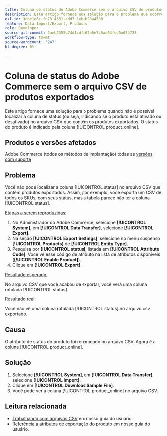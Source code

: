 ```yaml
---
title: Coluna de status do Adobe Commerce sem o arquivo CSV de produtos exportados
description: Este artigo fornece uma solução para o problema que ocorre quando não é possível localizar a coluna de status no arquivo CSV que contém os produtos exportados.
exl-id: 3cbe1e6c-fc73-4331-add7-1ebcb28a4580
feature: Data Import/Export, Products
role: Developer
source-git-commit: 2aeb2355b74d1cdfc62b5e7c5aa04fcd0a654733
workflow-type: tm+mt
source-wordcount: '247'
ht-degree: 0%

---
```


# Coluna de status do Adobe Commerce sem o arquivo CSV de produtos exportados

Este artigo fornece uma solução para o problema quando não é possível localizar a coluna de status (ou seja, indicando se o produto está ativado ou desativado) no arquivo CSV que contém os produtos exportados. O status do produto é indicado pela coluna [!UICONTROL product_online].

## Produtos e versões afetados

Adobe Commerce (todos os métodos de implantação) todas as [versões com suporte](https://www.adobe.com/content/dam/cc/en/legal/terms/enterprise/pdfs/Adobe-Commerce-Software-Lifecycle-Policy.pdf)

## Problema

Você não pode localizar a coluna [!UICONTROL status] no arquivo CSV que contém produtos exportados. Assim, por exemplo, você exporta um CSV de todos os SKUs, com seus status, mas a tabela parece não ter a coluna [!UICONTROL status].

<u>Etapas a serem reproduzidas:</u>

1. No Administrador do Adobe Commerce, selecione **[!UICONTROL System]**, em **[!UICONTROL Data Transfer]**, selecione **[!UICONTROL Export]**.
1. Na seção **[!UICONTROL Export Settings]**, selecione no menu suspenso **[!UICONTROL Products]** de **[!UICONTROL Entity Type]**.
1. Pesquisa por **[!UICONTROL status]**, listada em **[!UICONTROL Attribute Code]**. Você vê esse código de atributo na lista de atributos disponíveis (**[!UICONTROL Enable Product]**).
1. Clique em **[!UICONTROL Export]**.

<u>Resultado esperado:</u>

No arquivo CSV que você acabou de exportar, você verá uma coluna rotulada [!UICONTROL status].

<u>Resultado real:</u>

Você não vê uma coluna rotulada [!UICONTROL status] no arquivo csv exportado.

## Causa

O atributo de status do produto foi renomeado no arquivo CSV. Agora é a coluna [!UICONTROL product_online].

## Solução

1. Selecione **[!UICONTROL System]**, em **[!UICONTROL Data Transfer]**, selecione **[!UICONTROL Import]**.
1. Clique em **[!UICONTROL Download Sample File]**.
1. Você pode ver a coluna [!UICONTROL product_online] no arquivo CSV.

## Leitura relacionada

* [Trabalhando com arquivos CSV](https://experienceleague.adobe.com/pt-br/docs/commerce-admin/systems/data-transfer/data-csv) em nosso guia do usuário.
* [Referência a atributos de exportação do produto](https://experienceleague.adobe.com/pt-br/docs/commerce-admin/systems/data-transfer/data-attributes-product) em nosso guia do usuário.
